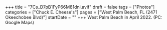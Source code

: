 +++
title = "7Cs_D7pB1FyP66M81dni.avif"
draft = false
tags = ["Photos"]
categories = ["Chuck E. Cheese's"]
pages = ["West Palm Beach, FL (2471 Okeechobee Blvd)"]
startDate = ""
+++
West Palm Beach in April 2022. (PC: Google Maps)
